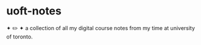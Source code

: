 # uoft-notes
✦ ✏️ ✦ a collection of all my digital course notes from my time at university of toronto.
